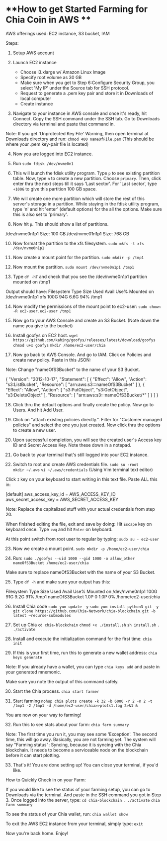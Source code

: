 # **How to get Started Farming for Chia Coin in AWS **

AWS offerings used: EC2 instance, S3 bucket, IAM

Steps: 

1) Setup AWS account 
2) Launch EC2 instance
   - Choose i3.xlarge w/ Amazon Linux Image
   - Specify root volume as 30 GB 
   - Make sure when you get to Step 6:Configure Security Group, you select 'My IP' under the Source tab for SSH protocol. 
   - Request to generate a .pem key pair and store it in Downloads of local computer 
   - Create instance

3) Navigate to your instance in AWS console and once it's ready, hit Connect. Copy the SSH command under the SSH tab. Go to Downloads directory via terminal and paste that command in. 

Note: If you get 'Unprotected Key File' Warning, then open terminal at Downloads directory and run: 
`chmod 400 nameOfFile.pem` (This should be where your .pem key-pair file is located)

4) Now you are logged into EC2 instance. 
5) Run `sudo fdisk /dev/nvme0n1`
6) This will launch the fdisk utility program. Type `p` to see existing partition table. Now, type `n` to create a new partition. Choose `primary`. Then, click enter thru the next steps till it says 'Last sector'. For 'Last sector', type `+100G` to give this partition 100 GB space. 
7) We will create one more partition which will store the rest of this server's storage in a partition. While staying in the fdisk utility program, type 'n' and hit 'enter' (default options) for the all the options. Make sure this is also set to 'primary'. 

8) Now hit `p`. This should show a list of partitions. 

/dev/nvme0n1p1       Size: 100 GB 
/dev/nvme01n1p1      Size: 768 GB 

10) Now format the partition to the xfs filesystem. 
`sudo mkfs -t xfs /dev/nvme0n1p1`

11) Now create a mount point for the partition. 
`sudo mkdir -p /tmp1` 

12) Now mount the partition. 
`sudo mount /dev/nvme0n1p1 /tmp1`

13) Type `df -hT` and check that you see the /dev/nvme0n1p1 partition mounted on /tmp1

Output should have: 
Filesystem      Type      Size  Used Avail Use% Mounted on
/dev/nvme0n1p1  xfs       100G   94G  6.6G  94% /tmp1

14) Now modify the permissions of the mount point to ec2-user: 
`sudo chown -R ec2-user.ec2-user /tmp1` 

15) Now go to your AWS Console and create an S3 Bucket. (Note down the name you give to the bucket)

16) Install goofys on EC2 host. 
`wget https://github.com/kahing/goofys/releases/latest/download/goofys`
`chmod u+x goofys`
`mkdir /home/ec2-user/chia`

17) Now go back to AWS Console. And go to IAM. Click on Policies and create new policy. Paste in this JSON: 

Note: Change "nameOfS3Bucket" to the name of your S3 Bucket. 

{
    "Version": "2012-10-17",
    "Statement": [
        {
            "Effect": "Allow",
            "Action": "s3:ListBucket",
            "Resource": [
                "arn:aws:s3:::nameOfS3Bucket"
            ]
        },
        {
            "Effect": "Allow",
            "Action": [
                "s3:PutObject",
                "s3:GetObject",
                "s3:DeleteObject"
            ],
            "Resource": [
                "arn:aws:s3:::nameOfS3Bucket/*"
            ]
        }
    ]
}

18) Click thru the default options and finally create the policy. Now go to Users. And hit Add User. 

19) Click on "attach existing policies directly.". Filter for "Customer managed policies" and select the one you just created. Now click thru the options to create a new user. 

20) Upon successful completion, you will see the created user's Access key ID and Secret Access Key. Note these down in a notepad. 

21) Go back to your terminal that's still logged into your EC2 instance. 

22) Switch to root and create AWS credentials file. 
`sudo su -root`  
`mkdir ~/.aws`
`vi ~/.aws/credentials`    (Using Vim terminal text editor)

Click `I` key on your keyboard to start writing in this text file. Paste ALL this in: 

[default]
aws_access_key_id = AWS_ACCESS_KEY_ID
aws_secret_access_key = AWS_SECRET_ACCESS_KEY

Note: Replace the capitalized stuff with your actual credentials from step 20. 

When finished editing the file, exit and save by doing: 
Hit `Escape` key on keyboard once. 
Type `:wq` and hit `Enter` on keyboard. 

At this point switch from root user to regular by typing: 
`sudo su - ec2-user` 

23) Now we create a mount point. 
`sudo mkdir -p /home/ec2-user/chia`

24) Run: 
`sudo ./goofys --uid 1000 --gid 1000 -o allow_other nameOfS3Bucket /home/ec2-user/chia`

Make sure to replace nameOfS3Bucket with the name of your S3 Bucket. 

25) Type `df -h` and make sure your output has this: 

Filesystem      Type      Size  Used Avail Use% Mounted on
/dev/nvme0n1p1   100G   91G  9.2G  91% /tmp1
nameOfS3Bucket  1.0P     0  1.0P   0% /home/ec2-user/chia

26) Install Chia code 
`sudo yum update -y` 
`sudo yum install python3 git -y`
`git clone https://github.com/Chia-Network/chia-blockchain.git -b latest —recurse-submodules`

27) Set up Chia 
`cd chia-blockchain` 
`chmod +x ./install.sh`
`sh install.sh`
`. ./activate`

28)  Install and execute the initialization command for the first time: 
`chia init` 

29) If this is your first time, run this to generate a new wallet address: 
`chia keys generate` 

Note: If you already have a wallet, you can type `chia keys add` and paste in your generated mnemonic. 

Make sure you note the output of this command safely. 

30) Start the Chia process. 
`chia start farmer` 

31) Start farming
`nohup chia plots create -k 32 -b 6000 -r 2 -n 2 -t /tmp1 -2 /tmp1 -d /home/ec2-user/chia>>plots1.log 2>&1 &`

You are now on your way to farming! 

32) Run this to see stats about your farm: 
`chia farm summary` 

Note: The first time you run it, you may see some 'Exception'. The second time, this will go away. 
Basically, you are not farming yet. The system will say "Farming status": Syncing, because it is syncing
with the Chia blockchain. It needs to become a serviceable node on the blockchain before it can start plotting. 

33) That's it! You are done setting up! You can close your terminal, if you'd like. 


How to Quickly Check in on your Farm: 

If you would like to see the status of your farming setup, you can go to Downloads via 
the terminal. And paste in the SSH command you got in Step 3. Once logged into the server, type: 
`cd chia-blockchain` 
`. ./activate` 
`chia farm summary` 

To see the status of your Chia wallet, run: 
`chia wallet show` 

To exit the AWS EC2 instance from your terminal, simply type: 
`exit` 

Now you're back home. Enjoy!




